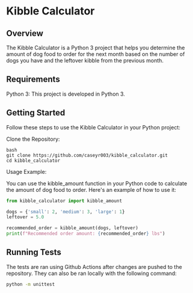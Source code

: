# Kibble Calculator

## Overview

The Kibble Calculator is a Python 3 project that helps you determine the amount of dog food to order for the next month based on the number of dogs you have and the leftover kibble from the previous month.

## Requirements

Python 3: This project is developed in Python 3.

## Getting Started

Follow these steps to use the Kibble Calculator in your Python project:

Clone the Repository:

```
bash
git clone https://github.com/caseyr003/kibble_calculator.git
cd kibble_calculator
```

Usage Example:

You can use the kibble_amount function in your Python code to calculate the amount of dog food to order. Here's an example of how to use it:

```python
from kibble_calculator import kibble_amount

dogs = {'small': 2, 'medium': 3, 'large': 1}
leftover = 5.0

recommended_order = kibble_amount(dogs, leftover)
print(f"Recommended order amount: {recommended_order} lbs")
```

## Running Tests

The tests are ran using Github Actions after changes are pushed to the repository. They can also be ran locally with the following command:

```bash
python -m unittest
```

